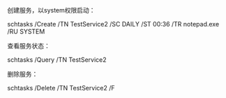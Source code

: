 创建服务，以system权限启动：

schtasks /Create /TN TestService2 /SC DAILY /ST 00:36 /TR notepad.exe /RU SYSTEM

查看服务状态：

schtasks /Query /TN TestService2

删除服务：

schtasks /Delete /TN TestService2 /F
